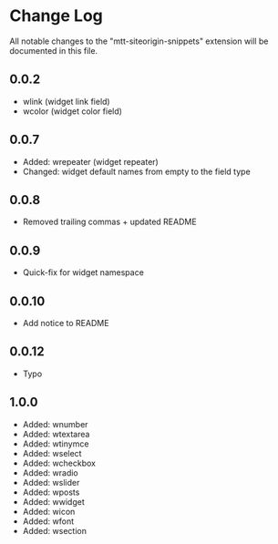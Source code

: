 # Change Log
All notable changes to the "mtt-siteorigin-snippets" extension will be documented in this file.

## 0.0.2
- wlink (widget link field)
- wcolor (widget color field)

## 0.0.7
- Added: wrepeater (widget repeater)
- Changed: widget default names from empty to the field type

## 0.0.8
- Removed trailing commas + updated README

## 0.0.9
- Quick-fix for widget namespace

## 0.0.10
- Add notice to README

## 0.0.12
- Typo

## 1.0.0
- Added: wnumber
- Added: wtextarea
- Added: wtinymce
- Added: wselect
- Added: wcheckbox
- Added: wradio
- Added: wslider
- Added: wposts
- Added: wwidget
- Added: wicon
- Added: wfont
- Added: wsection